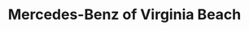 ---
title: "Mercedes-Benz of Virginia Beach"
url: /virginia-beach/mercedes-benz-of-virginia-beach/
shop: Autohaus
---